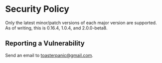 # Security Policy

Only the latest minor/patch versions of each major version are supported. As of writing, this is 0.16.4, 1.0.4, and 2.0.0-beta8.

## Reporting a Vulnerability

Send an email to toasterpanic@gmail.com.
